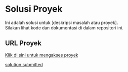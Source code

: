 # Solusi Proyek

Ini adalah solusi untuk [deskripsi masalah atau proyek].  
Silakan lihat kode dan dokumentasi di dalam repositori ini.

## URL Proyek
[Klik di sini untuk mengakses proyek](https://roadmap.sh/projects/task-tracker)

[solution submitted](https://roadmap.sh/projects/task-tracker/solutions?u=67c88102fe4b7df03b6f5a77)

